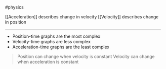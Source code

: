 #physics

[[Acceleration]] describes change in velocity
[[Velocity]] describes change in position

---

- Position-time graphs are the most complex
- Velocity-time graphs are less complex
- Acceleration-time graphs are the least complex

> Position can change when velocity is constant
> Velocity can change when acceleration is constant